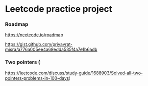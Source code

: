# Leetcode practice project

### Roadmap
https://neetcode.io/roadmap

https://gist.github.com/priyavrat-misra/a776a005ee4a68edda535f4a7e1b6adb


### Two pointers (
https://leetcode.com/discuss/study-guide/1688903/Solved-all-two-pointers-problems-in-100-days)